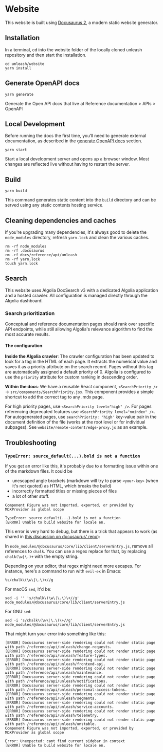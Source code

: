 # Website

This website is built using [Docusaurus 2](https://docusaurus.io/), a modern static website generator.

## Installation

In a terminal, cd into the website folder of the locally cloned unleash repository and then start the installation.

```console
cd unleash/website
yarn install
```

## Generate OpenAPI docs

```console
yarn generate
```

Generate the Open API docs that live at Reference documentation > APIs > OpenAPI

## Local Development

Before running the docs the first time, you'll need to generate external documentation, as described in the [generate OpenAPI docs](#generate-openapi-docs) section.

```console
yarn start
```

Start a local development server and opens up a browser window. Most changes are reflected live without having to restart the server.

## Build

```console
yarn build
```

This command generates static content into the `build` directory and can be served using any static contents hosting service.

## Cleaning dependencies and caches

If you're upgrading many dependencies, it's always good to delete the `node_modules` directory, refresh `yarn.lock` and clean the various caches.

```console
rm -rf node_modules
rm -rf .docusaurus
rm -rf docs/reference/api/unleash
rm -rf yarn.lock
touch yarn.lock
```

## Search

This website uses Algolia DocSearch v3 with a dedicated Algolia application and a hosted crawler. All configuration is managed directly through the Algolia dashboard.

### Search prioritization

Conceptual and reference documentation pages should rank over specific API endpoints, while still allowing Algolia's relevance algorithm to find the most accurate results.

#### The configuration

**Inside the Algolia crawler**:
The crawler configuration has been updated to look for a <meta name="search_priority" content="..." /> tag in the HTML of each page.
It extracts the numerical value and saves it as a priority attribute on the search record. Pages without this tag are automatically assigned a default priority of 0.
Algolia is configured to use the `priority` attribute for custom ranking in descending order.

**Within the docs**:
We have a reusable React component, `<SearchPriority />` -> `src/components/SearchPriority.jsx`. This component provides a simple shortcut to add the correct <meta> tag to any .mdx page.

For high priority pages, use `<SearchPriority level="high" />`. For pages referencing deprecated features use `<SearchPriority level="noindex" />`.
For autogenerated pages, use `searchPriority: 'high'` key-value pair in the document definition of the file (works at the root level or for individual subpages). See `website/remote-content/edge-proxy.js` as an example.

## Troubleshooting

### `TypeError: source_default(...).bold is not a function`

If you get an error like this, it's probably due to a formatting issue within one of the markdown files. It could be

-   unescaped angle brackets (markdown will try to parse `<your-key>` (when it's not quoted) as HTML, which breaks the build)
-   incorrectly formatted titles or missing pieces of files
-   a lot of other stuff.

```console
Component Figure was not imported, exported, or provided by MDXProvider as global scope

TypeError: source_default(...).bold is not a function
[ERROR] Unable to build website for locale en.
```

This error is very hard to debug, but there is a trick that appears to work (as shared in [this discussion on docusaurus' repo](https://github.com/facebook/docusaurus/issues/7686#issuecomment-1486771382)):

In `node_modules/@docusaurus/core/lib/client/serverEntry.js`, remove all references to `chalk`. You can use a regex replace for that, by replacing `chalk(\w|\.)+` with the empty string.

Depending on your editor, that regex might need more escapes. For instance, here's a command to run with `evil-ex` in Emacs:

```
%s/chalk\(\w\|\.\)+//g
```

For macOS `sed`, it'd be:

```shell
sed -i '' 's/chalk\(\w\|\.\)\+//g' node_modules/@docusaurus/core/lib/client/serverEntry.js
```

For GNU `sed`:

```shell
sed -i 's/chalk\(\w\|\.\)\+//g' node_modules/@docusaurus/core/lib/client/serverEntry.js
```

That might turn your error into something like this:

```console
[ERROR] Docusaurus server-side rendering could not render static page with path /reference/api/unleash/change-requests.
[ERROR] Docusaurus server-side rendering could not render static page with path /reference/api/unleash/feature-types.
[ERROR] Docusaurus server-side rendering could not render static page with path /reference/api/unleash/frontend-api.
[ERROR] Docusaurus server-side rendering could not render static page with path /reference/api/unleash/maintenance.
[ERROR] Docusaurus server-side rendering could not render static page with path /reference/api/unleash/notifications.
[ERROR] Docusaurus server-side rendering could not render static page with path /reference/api/unleash/personal-access-tokens.
[ERROR] Docusaurus server-side rendering could not render static page with path /reference/api/unleash/segments.
[ERROR] Docusaurus server-side rendering could not render static page with path /reference/api/unleash/service-accounts.
[ERROR] Docusaurus server-side rendering could not render static page with path /reference/api/unleash/telemetry.
[ERROR] Docusaurus server-side rendering could not render static page with path /reference/api/unleash/unstable.
Component Figure was not imported, exported, or provided by MDXProvider as global scope

Error: Unexpected: cant find current sidebar in context
[ERROR] Unable to build website for locale en.
```
